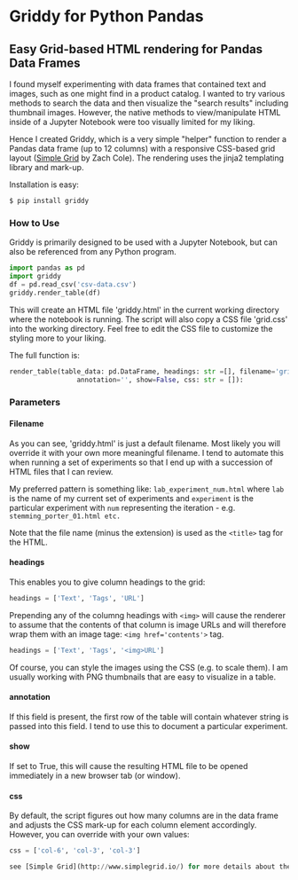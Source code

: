 # Griddy for Python Pandas #

## Easy Grid-based HTML rendering for Pandas Data Frames ##

I found myself experimenting with data frames that contained text and images, such as one might find in a product catalog. I wanted to try various methods to search the data and then visualize the "search results" including thumbnail images. However, the native methods to view/manipulate HTML inside of a Jupyter Notebook were too visually limited for my liking.

Hence I created Griddy, which is a very simple "helper" function to render a Pandas data frame (up to 12 columns) with a responsive CSS-based grid layout ([Simple Grid](https://github.com/zachacole/Simple-Grid) by Zach Cole). The rendering uses the jinja2 templating library and mark-up.
 
 Installation is easy:
 
 ```$ pip install griddy```
 
### How to Use ###
 
Griddy is primarily designed to be used with a Jupyter Notebook, but can also be referenced from any Python program.

```Python
import pandas as pd
import griddy
df = pd.read_csv('csv-data.csv')
griddy.render_table(df)
```

This will create an HTML file 'griddy.html' in the current working directory where the notebook is running. The script will also copy a CSS file 'grid.css' into the working directory. Feel free to edit the CSS file to customize the styling more to your liking.

The full function is:

```Python
render_table(table_data: pd.DataFrame, headings: str =[], filename='griddy.html', \
                 annotation='', show=False, css: str = []):
```

### Parameters ###

#### Filename ####

As you can see, 'griddy.html' is just a default filename. Most likely you will override it with your own more meaningful filename. I tend to automate this when running a set of experiments so that I end up with a succession of HTML files that I can review. 

My preferred pattern is something like: ```lab_experiment_num.html``` where ```lab``` is the name of my current set of experiments and ```experiment``` is the particular experiment with ```num``` representing the iteration - e.g. ```stemming_porter_01.html etc.```

Note that the file name (minus the extension) is used as the ```<title>``` tag for the HTML.

#### headings ####

This enables you to give column headings to the grid:

```Python
headings = ['Text', 'Tags', 'URL']
```

Prepending any of the columng headings with ```<img>``` will cause the renderer to assume that the contents of that column is image URLs and will therefore wrap them with an image tage: ```<img href='contents'>``` tag. 

```Python
headings = ['Text', 'Tags', '<img>URL']
```

Of course, you can style the images using the CSS (e.g. to scale them). I am usually working with PNG thumbnails that are easy to visualize in a table.

#### annotation ####

If this field is present, the first row of the table will contain whatever string is passed into this field. I tend to use this to document a particular experiment.

#### show ####

If set to True, this will cause the resulting HTML file to be opened immediately in a new browser tab (or window).

#### css ####

By default, the script figures out how many columns are in the data frame and adjusts the CSS mark-up for each column element accordingly. However, you can override with your own values:

```Python
css = ['col-6', 'col-3', 'col-3']

see [Simple Grid](http://www.simplegrid.io/) for more details about the grid layout styling scheme.



 
 
 

